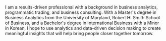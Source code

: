 I am a results-driven professional with a background in business analytics, programmatic trading, and business consulting. With a Master's degree in Business Analytics from the University of Maryland, Robert H. Smith School of Business, and a Bachelor's degree in International Business with a Minor in Korean, I hope to use analytics and data-driven decision making to create meaningful insights that will help bring people closer together tomorrow.
